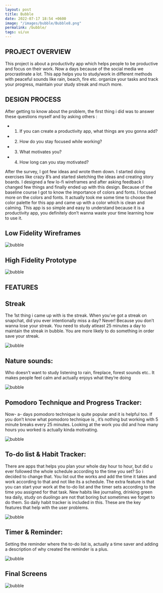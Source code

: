```yaml
---
layout: post
title: Bubble
date: 2022-07-17 18:54 +0600
image: "/images/bubble/Bubble8.png"
permalink: /bubble/
tags: ui/ux
---
```


## PROJECT OVERVIEW

This project is about a productivity app which helps people to be productive and focus on their work. Now a days because of the social media we procrastinate a lot. This app helps you to study/work in different methods with peaceful sounds like rain, beach, fire etc. organize your tasks and track your progress, maintain your study streak and much more.

## DESIGN PROCESS

After getting to know about the problem, the first thing i did was to answer these questions myself and by asking others :

- 1. If you can create a productivity app, what things are you gonna add?
- 2. How do you stay focused while working?
- 3. What motivates you?
- 4. How long can you stay motivated?

After the survey, I got few ideas and wrote them down.  I started doing exercises like crazy 8’s and started sketching the ideas and creating story boards. I designed a few lo-fi wireframes and after asking feedback I changed few things and finally ended up with this design. Because of the baseline course I got to know the importance of colors and fonts. I focused more on the colors and fonts. It actually took me some time to choose the color palette for this app and came up with a color which is clean and calming. This app is so simple and easy to understand because it is a productivity app, you definitely don’t wanna waste your time learning how to use it.

## Low Fidelity Wireframes

![bubble](../images/bubble/Bubble1.jpg)

## High Fidelity Prototype

![bubble](../images/bubble/Bubble2.jpg)

## FEATURES

## Streak

The 1st thing i came up with is the streak. When you’ve got a streak on snapchat, did you ever intentionally miss a day? Never! Because you don’t wanna lose your streak. You need to study atleast 25 minutes a day to maintain the streak in bubble. You are more likely to do something in order save your streak.

![bubble](../images/bubble/Bubble3.png)

## Nature sounds:

Who doesn’t want to study listening to rain, fireplace, forest sounds etc.. It makes people feel calm and actually enjoys what they’re doing

![bubble](../images/bubble/Nature.png)

## Pomodoro Technique and Progress Tracker:

Now- a- days pomodoro technique is quite popular and it is helpful too. If you don’t know what pomodoro technique is , it’s nothing but working with 5 minute breaks every 25 minutes. Looking at the work you did and how many hours you worked is actually kinda motivating.

![bubble](../images/bubble/Bubble5.png)

## To-do list & Habit Tracker:

There are apps that helps you plan your whole day hour to hour, but did u ever followed the whole schedule according to the time you set? So i decided to change that. You list out the works and add the time it takes and work according to that and not like its a schedule. The extra feature is that you can start your work at the to-do list and the timer sets according to the time you assigned for that task. New habits like journaling, drinking green tea daily, study on duolingo are not that boring but sometimes we forget to do them. So daily habit tracker is included in this. These are the key features that help with the user problems.

![bubble](../images/bubble/Bubble6.png)

## Timer & Reminder:

Setting the reminder where the to-do list is, actually a time saver and adding a description of why created the reminder is a plus.

![bubble](../images/bubble/Bubble7.png)

## Final Screens

![bubble](../images/bubble/Bubbleend.jpg)